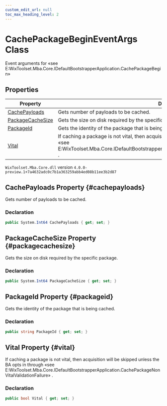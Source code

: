 ```yaml
---
custom_edit_url: null
toc_max_heading_level: 2
---
```

# CachePackageBeginEventArgs Class
Event arguments for «see E:WixToolset.Mba.Core.IDefaultBootstrapperApplication.CachePackageBegin» 
## Properties
| Property | Description |
| ------ | ----------- |
| [CachePayloads](#cachepayloads) | Gets number of payloads to be cached. |
| [PackageCacheSize](#packagecachesize) | Gets the size on disk required by the specific package. |
| [PackageId](#packageid) | Gets the identity of the package that is being cached. |
| [Vital](#vital) | If caching a package is not vital, then acquisition will be skipped unless the BA opts in through «see E:WixToolset.Mba.Core.IDefaultBootstrapperApplication.CachePackageNonVitalValidationFailure» . |
`WixToolset.Mba.Core.dll` version `4.0.0-preview.1+7a4632adc0c7b1a363259abb4ed08b11ee3b2d87`
## CachePayloads Property {#cachepayloads}
Gets number of payloads to be cached.
### Declaration
```cs
public System.Int64 CachePayloads { get; set; } 
```
## PackageCacheSize Property {#packagecachesize}
Gets the size on disk required by the specific package.
### Declaration
```cs
public System.Int64 PackageCacheSize { get; set; } 
```
## PackageId Property {#packageid}
Gets the identity of the package that is being cached.
### Declaration
```cs
public string PackageId { get; set; } 
```
## Vital Property {#vital}
If caching a package is not vital, then acquisition will be skipped unless the BA opts in through «see E:WixToolset.Mba.Core.IDefaultBootstrapperApplication.CachePackageNonVitalValidationFailure» .
### Declaration
```cs
public bool Vital { get; set; } 
```
